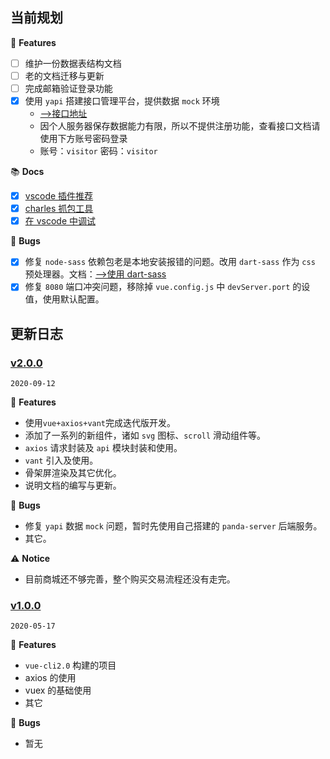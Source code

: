 ## 当前规划

🎉 **Features**

- [ ] 维护一份数据表结构文档
- [ ] 老的文档迁移与更新
- [ ] 完成邮箱验证登录功能
- [x] 使用 `yapi` 搭建接口管理平台，提供数据 `mock` 环境
  - [-->接口地址](https://yapi.xwhx.top/)
  - 因个人服务器保存数据能力有限，所以不提供注册功能，查看接口文档请使用下方账号密码登录
  - 账号：`visitor` 密码：`visitor`

📚 **Docs**

- [x] [vscode 插件推荐]()
- [x] [charles 抓包工具]()
- [x] [在 vscode 中调试]()

🐛 **Bugs**

- [x] 修复 `node-sass` 依赖包老是本地安装报错的问题。改用 `dart-sass` 作为 `css` 预处理器。文档：[-->使用 dart-sass]()
- [x] 修复 `8080` 端口冲突问题，移除掉 `vue.config.js` 中 `devServer.port` 的设值，使用默认配置。

## 更新日志

### [v2.0.0](https://github.com/Ewall1106/panda-server/tree/2.0.0)

`2020-09-12`

🎉 **Features**

- 使用`vue+axios+vant`完成迭代版开发。
- 添加了一系列的新组件，诸如 `svg` 图标、`scroll` 滑动组件等。
- `axios` 请求封装及 `api` 模块封装和使用。
- `vant` 引入及使用。
- 骨架屏渲染及其它优化。
- 说明文档的编写与更新。

🐛 **Bugs**

- 修复 `yapi` 数据 `mock` 问题，暂时先使用自己搭建的 `panda-server` 后端服务。
- 其它。

⚠️ **Notice**

- 目前商城还不够完善，整个购买交易流程还没有走完。

### [v1.0.0](https://github.com/Ewall1106/panda-server/tree/1.0.0)

`2020-05-17`

🎉 **Features**

- `vue-cli2.0` 构建的项目
- axios 的使用
- vuex 的基础使用
- 其它

🐛 **Bugs**

- 暂无
